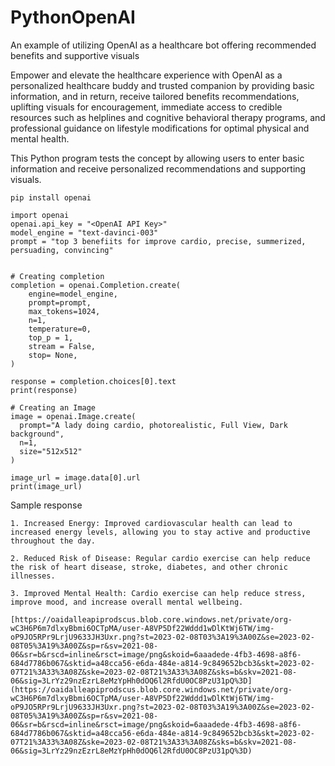 # PythonOpenAI
An example of utilizing OpenAI as a healthcare bot offering recommended benefits and supportive visuals

Empower and elevate the healthcare experience with OpenAI as a personalized healthcare buddy and trusted companion by providing basic information, and in return, receive tailored benefits recommendations, uplifting visuals for encouragement, immediate access to credible resources such as helplines and cognitive behavioral therapy programs, and professional guidance on lifestyle modifications for optimal physical and mental health.

This Python program tests the concept by allowing users to enter basic information and receive personalized recommendations and supporting visuals.

```
pip install openai
```

```
import openai
openai.api_key = "<OpenAI API Key>"
model_engine = "text-davinci-003"
prompt = "top 3 benefiits for improve cardio, precise, summerized, persuading, convincing"


# Creating completion
completion = openai.Completion.create(
    engine=model_engine,
    prompt=prompt,
    max_tokens=1024,
    n=1,
    temperature=0,
    top_p = 1,
    stream = False,
    stop= None,
)

response = completion.choices[0].text
print(response)

# Creating an Image
image = openai.Image.create(
  prompt="A lady doing cardio, photorealistic, Full View, Dark background",
  n=1,
  size="512x512"
)

image_url = image.data[0].url
print(image_url)

```

Sample response

```
1. Increased Energy: Improved cardiovascular health can lead to increased energy levels, allowing you to stay active and productive throughout the day.

2. Reduced Risk of Disease: Regular cardio exercise can help reduce the risk of heart disease, stroke, diabetes, and other chronic illnesses.

3. Improved Mental Health: Cardio exercise can help reduce stress, improve mood, and increase overall mental wellbeing.

[https://oaidalleapiprodscus.blob.core.windows.net/private/org-wC3H6P6m7dlxyBbmi6OCTpMA/user-A8VP5Df22Wddd1wDlKtWj6TW/img-oP9JO5RPr9LrjU9633JH3Uxr.png?st=2023-02-08T03%3A19%3A00Z&se=2023-02-08T05%3A19%3A00Z&sp=r&sv=2021-08-06&sr=b&rscd=inline&rsct=image/png&skoid=6aaadede-4fb3-4698-a8f6-684d7786b067&sktid=a48cca56-e6da-484e-a814-9c849652bcb3&skt=2023-02-07T21%3A33%3A08Z&ske=2023-02-08T21%3A33%3A08Z&sks=b&skv=2021-08-06&sig=3LrYz29nzEzrL8eMzYpHh0dOQ6l2RfdU0OC8PzU31pQ%3D](https://oaidalleapiprodscus.blob.core.windows.net/private/org-wC3H6P6m7dlxyBbmi6OCTpMA/user-A8VP5Df22Wddd1wDlKtWj6TW/img-oP9JO5RPr9LrjU9633JH3Uxr.png?st=2023-02-08T03%3A19%3A00Z&se=2023-02-08T05%3A19%3A00Z&sp=r&sv=2021-08-06&sr=b&rscd=inline&rsct=image/png&skoid=6aaadede-4fb3-4698-a8f6-684d7786b067&sktid=a48cca56-e6da-484e-a814-9c849652bcb3&skt=2023-02-07T21%3A33%3A08Z&ske=2023-02-08T21%3A33%3A08Z&sks=b&skv=2021-08-06&sig=3LrYz29nzEzrL8eMzYpHh0dOQ6l2RfdU0OC8PzU31pQ%3D)
```

